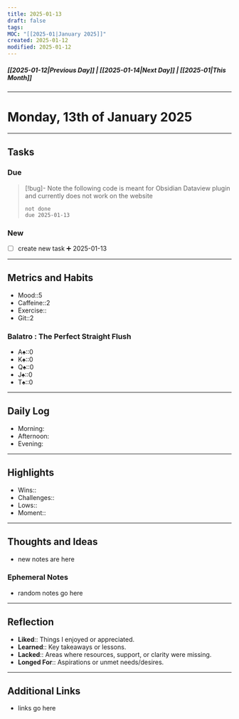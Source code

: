 ```yaml
---
title: 2025-01-13
draft: false
tags: 
MOC: "[[2025-01|January 2025]]"
created: 2025-01-12
modified: 2025-01-12
---
```

##### [[2025-01-12|Previous Day]] | [[2025-01-14|Next Day]] | [[2025-01|This Month]]

---
# Monday, 13th of January 2025

---
## Tasks

### Due

> [!bug]- Note
> the following code is meant for Obsidian Dataview plugin and currently does not work on the website
>```tasks
> not done
> due 2025-01-13
> ```

### New

- [ ]  create new task ➕ 2025-01-13

---
## Metrics and Habits

- Mood::5
- Caffeine::2
- Exercise::
- Git::2

### Balatro : The Perfect Straight Flush
 - A♠️::0
 - K♠️::0
 - Q♠️::0
 - J♠️::0
 - T♠️::0

---
## Daily Log

- Morning:
- Afternoon:
- Evening:

---
## Highlights

- Wins::
- Challenges::
- Lows::
- Moment::

---
## Thoughts and Ideas

- new notes are here

### Ephemeral Notes

- random notes go here

---
## Reflection

- **Liked**:: Things I enjoyed or appreciated.
- **Learned**:: Key takeaways or lessons.
- **Lacked**:: Areas where resources, support, or clarity were missing.
- **Longed For**:: Aspirations or unmet needs/desires.

---
## Additional Links

-  links go here